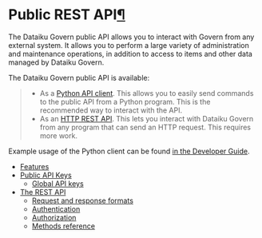Public REST API[¶](#public-rest-api "Permalink to this heading")
================================================================


The Dataiku Govern public API allows you to interact with Govern from any external system. It allows you to perform a large variety of administration and maintenance operations, in addition to access to items and other data managed by Dataiku Govern.


The Dataiku Govern public API is available:



> * As a [Python API client](https://developer.dataiku.com/latest/concepts-and-examples/govern/index.html "(in Developer Guide)"). This allows you to easily send commands to the public API from a Python program. This is the recommended way to interact with the API.
> * As an [HTTP REST API](rest.html). This lets you interact with Dataiku Govern from any program that can send an HTTP request. This requires more work.


Example usage of the Python client can be found [in the Developer Guide](https://developer.dataiku.com/latest/concepts-and-examples/govern/govern-client.html "(in Developer Guide)").



* [Features](features.html)
* [Public API Keys](keys.html)
	+ [Global API keys](keys.html#global-api-keys)
* [The REST API](rest.html)
	+ [Request and response formats](rest.html#request-and-response-formats)
	+ [Authentication](rest.html#authentication)
	+ [Authorization](rest.html#authorization)
	+ [Methods reference](rest.html#methods-reference)
